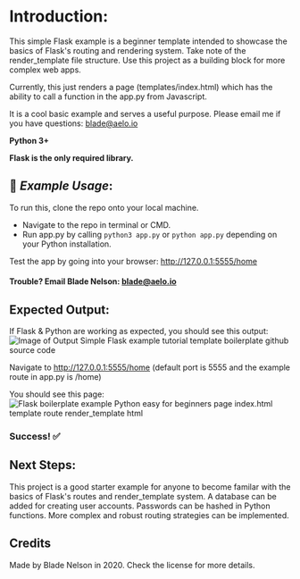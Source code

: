 # Introduction:
This simple Flask example is a beginner template intended to showcase the basics of Flask's routing and rendering system.
Take note of the render_template file structure.
Use this project as a building block for more complex web apps.

Currently, this just renders a page (templates/index.html) which has the ability to call a function in the app.py from Javascript.

It is a cool basic example and serves a useful purpose. Please email me if you have questions: blade@aelo.io

**Python 3+**

**Flask is the only required library.**

## 🔌 *Example Usage*:
To run this, clone the repo onto your local machine.

- Navigate to the repo in terminal or CMD.
- Run app.py by calling `python3 app.py` or `python app.py` depending on your Python installation.

Test the app by going into your browser: http://127.0.0.1:5555/home

#### Trouble? Email Blade Nelson: blade@aelo.io

## Expected Output:
If Flask & Python are working as expected, you should see this output:
![Image of Output Simple Flask example tutorial template boilerplate github source code](https://i.imgur.com/BeIh5rz.png)

Navigate to http://127.0.0.1:5555/home (default port is 5555 and the example route in app.py is /home)

You should see this page:
![Flask boilerplate example Python easy for beginners page index.html template route render_template html](https://i.imgur.com/Ro5Tb9t.png)

### Success! ✅

## Next Steps:
This project is a good starter example for anyone to become familar with the basics of Flask's routes and render_template system.
A database can be added for creating user accounts.
Passwords can be hashed in Python functions.
More complex and robust routing strategies can be implemented.

## Credits
Made by Blade Nelson in 2020.
Check the license for more details.

